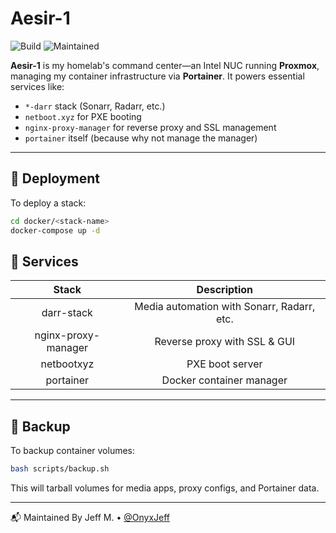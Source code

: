 # Aesir-1

![Build](https://github.com/OnyxJeff/Aesir-1/actions/workflows/build.yml/badge.svg)
![Maintained](https://img.shields.io/badge/maintained-yes-blue)

**Aesir-1** is my homelab's command center—an Intel NUC running **Proxmox**, managing my container infrastructure via **Portainer**. It powers essential services like:

- `*-darr` stack (Sonarr, Radarr, etc.)
- `netboot.xyz` for PXE booting
- `nginx-proxy-manager` for reverse proxy and SSL management
- `portainer` itself (because why not manage the manager)

---

## 🚀 Deployment

To deploy a stack:

```bash
cd docker/<stack-name>
docker-compose up -d
```
## 📂 Services
| Stack               | Description                                |
| :---:               | :---:                                      |
| darr-stack          | Media automation with Sonarr, Radarr, etc. |
| nginx-proxy-manager |	Reverse proxy with SSL & GUI               |
| netbootxyz          | PXE boot server                            |
| portainer	          | Docker container manager                   |

---

## 💾 Backup
To backup container volumes:

```bash
bash scripts/backup.sh
```
This will tarball volumes for media apps, proxy configs, and Portainer data.

---

📬 Maintained By
Jeff M. • [@OnyxJeff](https://github.com/onyxjeff)